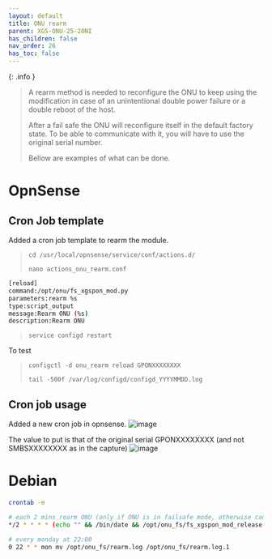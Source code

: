 ```yaml
---
layout: default 
title: ONU rearm
parent: XGS-ONU-25-20NI
has_children: false
nav_order: 26
has_toc: false
---
```


{: .info }
> A rearm method is needed to reconfigure the ONU to keep using the modification in case of an unintentional double power failure or a double reboot of the host.
>
> After a fail safe the ONU will reconfigure itself in the default factory state. To be able to communicate with it, you will have to use the original serial number.
> 
> Bellow are examples of what can be done.

# OpnSense

## Cron Job template

Added a cron job template to rearm the module.
> `cd /usr/local/opnsense/service/conf/actions.d/`
>
> `nano actions_onu_rearm.conf`

```bash
[reload]
command:/opt/onu/fs_xgspon_mod.py
parameters:rearm %s
type:script_output
message:Rearm ONU (%s)
description:Rearm ONU
```

> `service configd restart`

To test
> `configctl -d onu_rearm reload GPONXXXXXXXX`
>
> `tail -500f /var/log/configd/configd_YYYYMMDD.log`

## Cron job usage
Added a new cron job in opnsense.
![image](https://github.com/akhamar/orange-xgs-pon/assets/32886437/61dd5c21-74fe-4b95-94a7-cad5f631aba8)

The value to put is that of the original serial GPONXXXXXXXX (and not SMBSXXXXXXXX as in the capture)
![image](https://github.com/akhamar/orange-xgs-pon/assets/32886437/2061ddff-481e-470e-872e-eef234fa24eb)


# Debian

```bash
crontab -e
```

```bash
# each 2 mins rearm ONU (only if ONU is in failsafe mode, otherwise can't access)
*/2 * * * * (echo "" && /bin/date && /opt/onu_fs/fs_xgspon_mod_release-v1.3/fs_xgspon_mod.py rearm GPONXXXXXXXX) >> /opt/onu_fs/rearm.log 2>&1

# every monday at 22:00
0 22 * * mon mv /opt/onu_fs/rearm.log /opt/onu_fs/rearm.log.1
```
